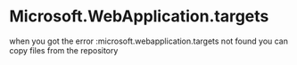 # Microsoft.WebApplication.targets
when you got the error :microsoft.webapplication.targets not found
you can copy files from the repository
